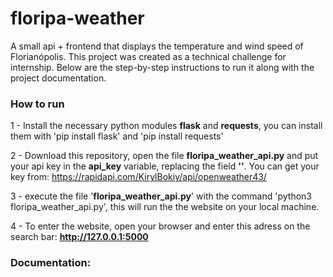 # floripa-weather
A small api + frontend that displays the temperature and wind speed of Florianópolis. This project was created as a technical challenge for internship. Below are the step-by-step instructions to run it along with the project documentation.

### How to run
1 - Install the necessary python modules **flask** and **requests**, you can install them with 'pip install flask' and 'pip install requests'

2 - Download this repository, open the file **floripa_weather_api.py** and put your api key in the **api_key** variable, replacing the field **'<INSERT YOUR API KEY HERE>'**. You can get your key from: https://rapidapi.com/KirylBokiy/api/openweather43/

3 - execute the file '**floripa_weather_api.py**' with the command 'python3 floripa_weather_api.py', this will run the the website on your local machine.

4 - To enter the website, open your browser and enter this adress on the search bar: **http://127.0.0.1:5000**


### Documentation:
